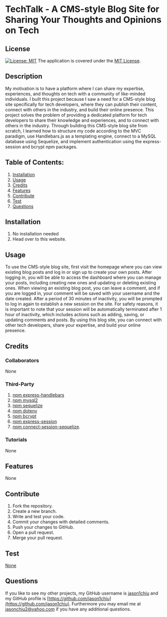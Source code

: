 # TechTalk - A CMS-style Blog Site for Sharing Your Thoughts and Opinions on Tech
## License
[![License: MIT](https://img.shields.io/badge/License-MIT-yellow.svg)](https://opensource.org/licenses/MIT) The application is covered under the [MIT License](https://opensource.org/licenses/MIT).

## Description
My motivation is to have a platform where I can share my expertise, experiences, and thoughts on tech with a community of like-minded individuals. I built this project because I saw a need for a CMS-style blog site specifically for tech developers, where they can publish their content, connect with others in the industry, and build their online presence. This project solves the problem of providing a dedicated platform for tech developers to share their knowledge and experiences, and to connect with others in the industry. Through building this CMS-style blog site from scratch, I learned how to structure my code according to the MVC paradigm, use Handlebars.js as a templating engine, connect to a MySQL database using Sequelize, and implement authentication using the express-session and bcrypt npm packages.

## Table of Contents:
1. [Installation](#installation)
2. [Usage](#usage)
3. [Credits](#credits)
4. [Features](#features)
5. [Contribute](#contribute)
6. [Test](#test)
7. [Questions](#questions)

## Installation
1. No installation needed
2. Head over to this website.


## Usage
To use the CMS-style blog site, first visit the homepage where you can view existing blog posts and log in or sign up to create your own posts. After logging in, you will be able to access the dashboard where you can manage your posts, including creating new ones and updating or deleting existing ones. When viewing an existing blog post, you can leave a comment, and if you are logged in, your comment will be saved with your username and the date created. After a period of 30 minutes of inactivity, you will be prompted to log in again to establish a new session on the site. For safety reasons, it is important to note that your session will be automatically terminated after 1 hour of inactivity, which includes actions such as adding, saving, or updating comments and posts. By using this blog site, you can connect with other tech developers, share your expertise, and build your online presence.

## Credits

### Collaborators
None

### Third-Party
1. [npm express-handlebars](https://www.npmjs.com/package/express-handlebars)
2. [npm mysql2](https://www.npmjs.com/package/mysql2)
3. [npm sequelize](https://www.npmjs.com/package/sequelize)
4. [npm dotenv](https://www.npmjs.com/package/dotenv)
5. [npm bcrypt](https://www.npmjs.com/package/bcrypt)
6. [npm express-session](https://www.npmjs.com/package/express-session)
7. [npm connect-session-sequelize](https://www.npmjs.com/package/connect-session-sequelize).

### Tutorials
None

## Features
None

## Contribute
1. Fork the repository.
2. Create a new branch.
3. Write and test your code.
4. Commit your changes with detailed comments.
5. Push your changes to GitHub.
6. Open a pull request.
7. Merge your pull request.

## Test
[None](None)

## Questions
If you like to see my other projects, my GitHub username is [jason1chiu](https://github.com/jason1chiu) and my GitHub profile is [https://github.com/jason1chiu](https://github.com/jason1chiu). Furthermore you may email me at jasonchiu2@yahoo.com if you have any additional questions.
